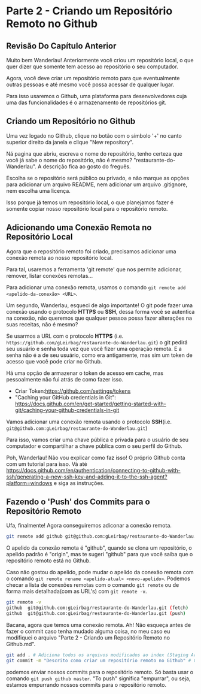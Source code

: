# Parte 2 - Criando um Repositório Remoto no Github

## Revisão Do Capítulo Anterior

Muito bem Wanderlau! Anteriormente você criou um repositório local, o que quer dizer que somente tem acesso ao repositório o seu computador.

Agora, você deve criar um repositório remoto para que eventualmente outras pessoas e até mesmo você possa acessar de qualquer lugar.

Para isso usaremos o Github, uma plataforma para desenvolvedores cuja uma das funcionalidades é o armazenamento de repositórios git.

## Criando um Repositório no Github

Uma vez logado no Github,  clique no botão com o símbolo '+' no canto superior direito da janela e clique "New repository".

Ná pagina que abriu, escreva o nome do repositório, tenho certeza que você já sabe o nome do repositório, não é mesmo? "restaurante-do-Wanderlau". A descrição fica ao gosto do freguês.

Escolha se o repositório será público ou privado, e não marque as opções para adicionar um arquivo README, nem adicionar um arquivo .gitignore, nem escolha uma licença.

Isso porque já temos um repositório local, o que planejamos fazer é somente copiar nosso repositório local para o repositório remoto.

## Adicionando uma Conexão Remota no Repositório Local

Agora que o repositório remoto foi criado, precisamos adicionar uma conexão remota ao nosso repositório local.

Para tal, usaremos a ferramenta 'git remote' que nos permite adicionar, remover, listar conexões remotas...

Para adicionar uma conexão remota, usamos o comando `git remote add <apelido-da-conexão> <URL>`.

Um segundo, Wanderlau, esqueci de algo importante! O git pode fazer uma conexão usando o protocolo **HTTPS** ou **SSH**, dessa forma você se autentica na conexão, não queremos que qualquer pessoa possa fazer alterações na suas receitas, não é mesmo?

Se usarmos a URL com o protocolo **HTTPS** (i.e. `https://github.com/gLeirbag/restaurante-do-Wanderlau.git`) o git pedirá seu usuário e senha toda vez que você fizer uma operação remota. E a senha não é a de seu usuário, como era antigamente, mas sim um token de acesso que você pode criar no Github.

Há uma opção de armazenar o token de acesso em cache, mas pessoalmente não fui atrás de como fazer isso.

* Criar Token:<https://github.com/settings/tokens>
* "Caching your GitHub credentials in Git": <https://docs.github.com/en/get-started/getting-started-with-git/caching-your-github-credentials-in-git>

Vamos adicionar uma conexão remota usando o protocolo **SSH**(i.e. `git@github.com:gLeirbag/restaurante-do-Wanderlau.git`)

Para isso, vamos criar uma chave pública e privada para o usuário de seu computador e compartilhar a chave pública com o seu perfil do Github.

Poh, Wanderlau! Não vou explicar como faz isso! O próprio Github conta com um tutorial para isso. Vá até <https://docs.github.com/en/authentication/connecting-to-github-with-ssh/generating-a-new-ssh-key-and-adding-it-to-the-ssh-agent?platform=windows> e siga as instruções.

## Fazendo o 'Push' dos Commits para o Repositório Remoto

Ufa, finalmente! Agora conseguiremos adiconar a conexão remota.

```bash
git remote add github git@github.com:gLeirbag/restaurante-do-Wanderlau.git
```

O apelido da conexão remota é "github", quando se clona um repositório, o apelido padrão é "origin", mas te sugeri "github" para que você saiba que o repositório remoto está no Github.

Caso não gostou do apelido, pode mudar o apelido da conexão remota com o comando `git remote rename <apelido-atual> <novo-apelido>`. Podemos checar a lista de conexões remotas com o comando `git remote` ou de forma mais detalhada(com as URL's) com `git remote -v`.

```bash
git remote -v
github  git@github.com:gLeirbag/restaurante-do-Wanderlau.git (fetch)
github  git@github.com:gLeirbag/restaurante-do-Wanderlau.git (push)
```

Bacana, agora que temos uma conexão remota. Ah! Não esqueça antes de fazer o commit caso tenha mudado alguma coisa, no meu caso eu modifiquei o arquivo "Parte 2 - Criando um Repositório Remoto no Github.md".

```bash
git add . # Adiciona todos os arquivos modificados ao index (Staging Area)
git commit -m "Descrito como criar um repositório remoto no Github" # Commita as mudanças
```

 podemos enviar nossos commits para o repositório remoto. Só basta usar o comando `git push github master`. "To push" significa "empurrar", ou seja, estamos empurrando nossos commits para o repositório remoto.
